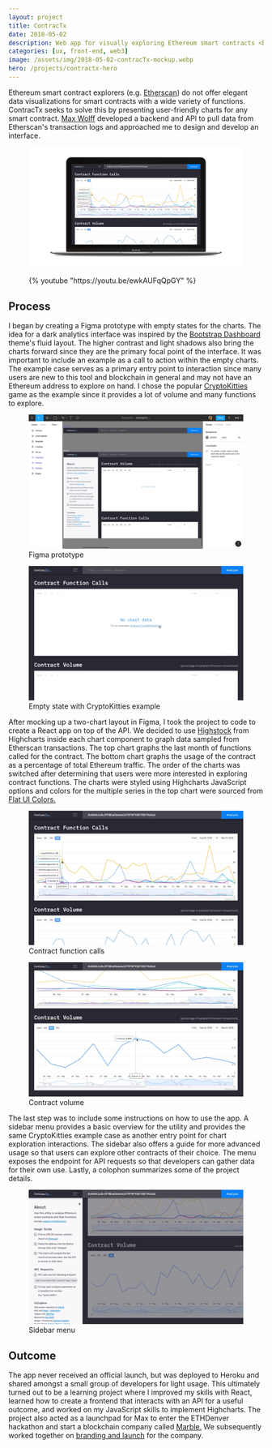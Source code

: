 ```yaml
---
layout: project
title: ContracTx
date: 2018-05-02
description: Web app for visually exploring Ethereum smart contracts <br> View source on [GitHub](https://github.com/stedmanhalliday/dappTx)
categories: [ux, front-end, web3]
image: /assets/img/2018-05-02-contracTx-mockup.webp
hero: /projects/contractx-hero
---
```


Ethereum smart contract explorers (e.g. [Etherscan](https://etherscan.io/)) do not offer elegant data visualizations for smart contracts with a wide variety of functions. ContracTx seeks to solve this by presenting user-friendly charts for any smart contract. [Max Wolff](https://twitter.com/maxcwolff) developed a backend and API to pull data from Etherscan's transaction logs and approached me to design and develop an interface.

<figure>
    <img src="/assets/img/2018-05-02-contracTx-mockup.webp" alt="ContracTx interface">
</figure>

<figure>
    {% youtube "https://youtu.be/ewkAUFqQpGY" %}
</figure>

## Process

I began by creating a Figma prototype with empty states for the charts. The idea for a dark analytics interface was inspired by the [Bootstrap Dashboard](https://themes.getbootstrap.com/preview/?theme_id=1468) theme's fluid layout. The higher contrast and light shadows also bring the charts forward since they are the primary focal point of the interface. It was important to include an example as a call to action within the empty charts. The example case serves as a primary entry point to interaction since many users are new to this tool and blockchain in general and may not have an Ethereum address to explore on hand. I chose the popular [CryptoKitties](https://www.cryptokitties.co/) game as the example since it provides a lot of volume and many functions to explore.

<figure>
    <img src="/assets/img/2018-05-02-contracTx_01.webp" alt="ContracTx Figma prototype">
    <figcaption>Figma prototype</figcaption>
</figure>

<figure>
    <img src="/assets/img/2018-05-02-contracTx_02.webp" alt="ContracTx empty state">
    <figcaption>Empty state with CryptoKitties example</figcaption>
</figure>

After mocking up a two-chart layout in Figma, I took the project to code to create a React app on top of the API. We decided to use [Highstock](https://www.highcharts.com/blog/products/stock/) from Highcharts inside each chart component to graph data sampled from Etherscan transactions. The top chart graphs the last month of functions called for the contract. The bottom chart graphs the usage of the contract as a percentage of total Ethereum traffic. The order of the charts was switched after determining that users were more interested in exploring contract functions. The charts were styled using Highcharts JavaScript options and colors for the multiple series in the top chart were sourced from [Flat UI Colors.](https://flatuicolors.com/)

<figure>
    <img src="/assets/img/2018-05-02-contracTx_03.webp" alt="Contract function calls">
    <figcaption>Contract function calls</figcaption>
</figure>

<figure>
    <img src="/assets/img/2018-05-02-contracTx_04.webp" alt="Contract volume">
    <figcaption>Contract volume</figcaption>
</figure>

The last step was to include some instructions on how to use the app. A sidebar menu provides a basic overview for the utility and provides the same CryptoKitties example case as another entry point for chart exploration interactions. The sidebar also offers a guide for more advanced usage so that users can explore other contracts of their choice. The menu exposes the endpoint for API requests so that developers can gather data for their own use. Lastly, a colophon summarizes some of the project details.

<figure>
    <img src="/assets/img/2018-05-02-contracTx_05.webp" alt="Sidebar menu">
    <figcaption>Sidebar menu</figcaption>
</figure>

## Outcome

The app never received an official launch, but was deployed to Heroku and shared amongst a small group of developers for light usage. This ultimately turned out to be a learning project where I improved my skills with React, learned how to create a frontend that interacts with an API for a useful outcome, and worked on my JavaScript skills to implement Highcharts. The project also acted as a launchpad for Max to enter the ETHDenver hackathon and start a blockchain company called [Marble.](https://medium.com/marbleorg/introducing-marble-a-smart-contract-bank-c9c438a12890) We subsequently worked together on [branding and launch](/work/marble-protocol) for the company.